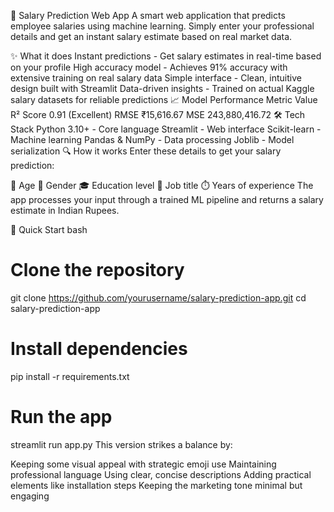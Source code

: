 🎯 Salary Prediction Web App
A smart web application that predicts employee salaries using machine learning. Simply enter your professional details and get an instant salary estimate based on real market data.

✨ What it does
Instant predictions - Get salary estimates in real-time based on your profile
High accuracy model - Achieves 91% accuracy with extensive training on real salary data
Simple interface - Clean, intuitive design built with Streamlit
Data-driven insights - Trained on actual Kaggle salary datasets for reliable predictions
📈 Model Performance
Metric	Value
R² Score	0.91 (Excellent)
RMSE	₹15,616.67
MSE	243,880,416.72
🛠 Tech Stack
Python 3.10+ - Core language
Streamlit - Web interface
Scikit-learn - Machine learning
Pandas & NumPy - Data processing
Joblib - Model serialization
🔍 How it works
Enter these details to get your salary prediction:

👤 Age
🚻 Gender
🎓 Education level
💼 Job title
⏱️ Years of experience
The app processes your input through a trained ML pipeline and returns a salary estimate in Indian Rupees.

🚀 Quick Start
bash
# Clone the repository
git clone https://github.com/yourusername/salary-prediction-app.git
cd salary-prediction-app

# Install dependencies
pip install -r requirements.txt

# Run the app
streamlit run app.py
This version strikes a balance by:

Keeping some visual appeal with strategic emoji use
Maintaining professional language
Using clear, concise descriptions
Adding practical elements like installation steps
Keeping the marketing tone minimal but engaging





